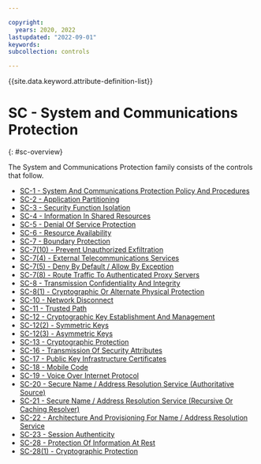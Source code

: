 ```yaml
---

copyright:
  years: 2020, 2022
lastupdated: "2022-09-01"
keywords: 
subcollection: controls

---
```




{{site.data.keyword.attribute-definition-list}}

# SC - System and Communications Protection
{: #sc-overview}

The System and Communications Protection family consists of the controls that follow.

- [SC-1 - System And Communications Protection Policy And Procedures](/docs/controls?topic=controls-sc-1)
- [SC-2 - Application Partitioning](/docs/controls?topic=controls-sc-2)
- [SC-3 - Security Function Isolation](/docs/controls?topic=controls-sc-3)
- [SC-4 - Information In Shared Resources](/docs/controls?topic=controls-sc-4)
- [SC-5 - Denial Of Service Protection](/docs/controls?topic=controls-sc-5)
- [SC-6 - Resource Availability](/docs/controls?topic=controls-sc-6)
- [SC-7 - Boundary Protection](/docs/controls?topic=controls-sc-7)
- [SC-7(10) - Prevent Unauthorized Exfiltration](/docs/controls?topic=controls-sc-7.10)
- [SC-7(4) - External Telecommunications Services](/docs/controls?topic=controls-sc-7.4)
- [SC-7(5) - Deny By Default / Allow By Exception](/docs/controls?topic=controls-sc-7.5)
- [SC-7(8) - Route Traffic To Authenticated Proxy Servers](/docs/controls?topic=controls-sc-7.8)
- [SC-8 - Transmission Confidentiality And Integrity](/docs/controls?topic=controls-sc-8)
- [SC-8(1) - Cryptographic Or Alternate Physical Protection](/docs/controls?topic=controls-sc-8.1)
- [SC-10 - Network Disconnect](/docs/controls?topic=controls-sc-10)
- [SC-11 - Trusted Path](/docs/controls?topic=controls-sc-11)
- [SC-12 - Cryptographic Key Establishment And Management](/docs/controls?topic=controls-sc-12)
- [SC-12(2) - Symmetric Keys](/docs/controls?topic=controls-sc-12.2)
- [SC-12(3) - Asymmetric Keys](/docs/controls?topic=controls-sc-12.3)
- [SC-13 - Cryptographic Protection](/docs/controls?topic=controls-sc-13)
- [SC-16 - Transmission Of Security Attributes](/docs/controls?topic=controls-sc-16)
- [SC-17 - Public Key Infrastructure Certificates](/docs/controls?topic=controls-sc-17)
- [SC-18 - Mobile Code](/docs/controls?topic=controls-sc-18)
- [SC-19 - Voice Over Internet Protocol](/docs/controls?topic=controls-sc-19)
- [SC-20 - Secure Name / Address Resolution Service (Authoritative Source)](/docs/controls?topic=controls-sc-20)
- [SC-21 - Secure Name / Address Resolution Service (Recursive Or Caching Resolver)](/docs/controls?topic=controls-sc-21)
- [SC-22 - Architecture And Provisioning For Name / Address Resolution Service](/docs/controls?topic=controls-sc-22)
- [SC-23 - Session Authenticity](/docs/controls?topic=controls-sc-23)
- [SC-28 - Protection Of Information At Rest](/docs/controls?topic=controls-sc-28)
- [SC-28(1) - Cryptographic Protection](/docs/controls?topic=controls-sc-28.1)



